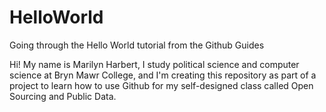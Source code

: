 # HelloWorld
Going through the Hello World tutorial from the Github Guides

Hi! My name is Marilyn Harbert, I study political science and computer science at Bryn Mawr College, and I'm creating this repository as part of a project to learn how to use Github for my self-designed class called Open Sourcing and Public Data.

